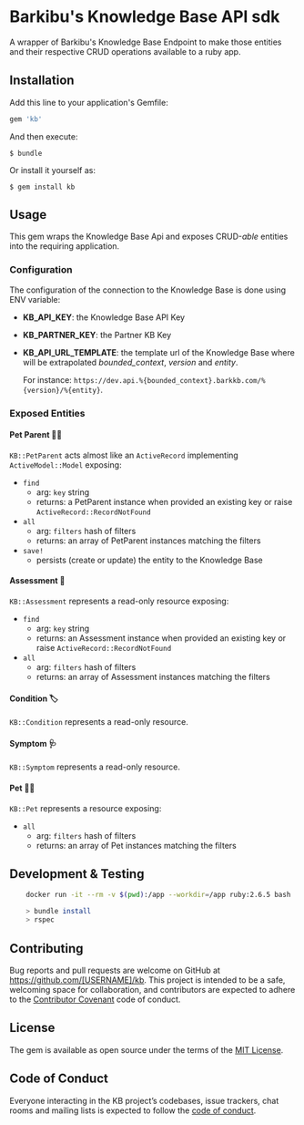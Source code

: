 # Barkibu's Knowledge Base API sdk

A wrapper of Barkibu's Knowledge Base Endpoint to make those entities and their respective CRUD operations available to a ruby app.

## Installation

Add this line to your application's Gemfile:

```ruby
gem 'kb'
```

And then execute:

    $ bundle

Or install it yourself as:

    $ gem install kb


## Usage

This gem wraps the Knowledge Base Api and exposes CRUD-_able_ entities into the requiring application.

### Configuration

The configuration of the connection to the Knowledge Base is done using ENV variable:
- **KB_API_KEY**: the Knowledge Base API Key
- **KB_PARTNER_KEY**: the Partner KB Key
- **KB_API_URL_TEMPLATE**: the template url of the Knowledge Base where will be extrapolated _bounded_context_, _version_ and _entity_. 

    For instance: `https://dev.api.%{bounded_context}.barkkb.com/%{version}/%{entity}`.


### Exposed Entities

#### Pet Parent 🧍🏾

`KB::PetParent` acts almost like an `ActiveRecord` implementing `ActiveModel::Model` exposing:
- `find`
    - arg: `key` string
    - returns: a PetParent instance when provided an existing key or raise `ActiveRecord::RecordNotFound` 
- `all` 
    - arg: `filters` hash of filters
    - returns: an array of PetParent instances matching the filters
- `save!`
    - persists (create or update) the entity to the Knowledge Base

#### Assessment 📄

`KB::Assessment` represents a read-only resource exposing:
- `find`
    - arg: `key` string
    - returns: an Assessment instance when provided an existing key or raise `ActiveRecord::RecordNotFound` 
- `all`
    - arg: `filters` hash of filters
    - returns: an array of Assessment instances matching the filters

#### Condition 🏷

`KB::Condition` represents a read-only resource.

#### Symptom 🩺

`KB::Symptom` represents a read-only resource.

#### Pet 🐶🐱

`KB::Pet` represents a resource exposing:
- `all` 
    - arg: `filters` hash of filters
    - returns: an array of Pet instances matching the filters

## Development & Testing

```bash
    docker run -it --rm -v $(pwd):/app --workdir=/app ruby:2.6.5 bash

    > bundle install
    > rspec
```

## Contributing

Bug reports and pull requests are welcome on GitHub at https://github.com/[USERNAME]/kb. This project is intended to be a safe, welcoming space for collaboration, and contributors are expected to adhere to the [Contributor Covenant](http://contributor-covenant.org) code of conduct.

## License

The gem is available as open source under the terms of the [MIT License](https://opensource.org/licenses/MIT).

## Code of Conduct

Everyone interacting in the KB project’s codebases, issue trackers, chat rooms and mailing lists is expected to follow the [code of conduct](https://github.com/[USERNAME]/kb/blob/master/CODE_OF_CONDUCT.md).
